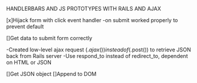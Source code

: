 HANDLERBARS AND JS PROTOTYPES WITH RAILS AND AJAX

[x]Hijack form with click event handler
  -on submit worked properly to prevent default

[]Get data to submit form correctly

-Created low-level ajax request ($.ajax()) instead of ($.post()) to retrieve JSON back from Rails server
-Use respond_to instead of redirect_to, dependent on HTML or JSON

[]Get JSON object
[]Append to DOM
